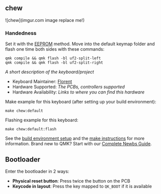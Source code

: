 ## chew

![chew](imgur.com image replace me!)




### Handedness

Set it with the [EEPROM](https://docs.qmk.fm/#/feature_split_keyboard?id=handedness-by-eeprom) method.
Move into the default keymap folder and flash one time both sides with these commands:

`qmk compile && qmk flash -bl uf2-split-left`  
`qmk compile && qmk flash -bl uf2-split-right`


_A short description of the keyboard/project_

- Keyboard Maintainer: [Florent](https://github.com/flinguenheld/)
- Hardware Supported: _The PCBs, controllers supported_
- Hardware Availability: _Links to where you can find this hardware_

Make example for this keyboard (after setting up your build environment):

    make chew:default

Flashing example for this keyboard:

    make chew:default:flash

See the [build environment setup](https://docs.qmk.fm/#/getting_started_build_tools) and the [make instructions](https://docs.qmk.fm/#/getting_started_make_guide) for more information. Brand new to QMK? Start with our [Complete Newbs Guide](https://docs.qmk.fm/#/newbs).

## Bootloader

Enter the bootloader in 2 ways:

- **Physical reset button**: Press twice the button on the PCB
- **Keycode in layout**: Press the key mapped to `QK_BOOT` if it is available
